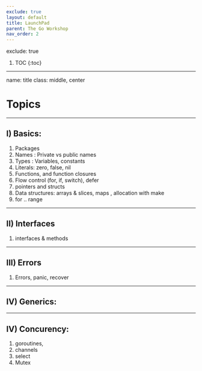 ```yaml
---
exclude: true
layout: default
title: LaunchPad
parent: The Go Workshop
nav_order: 2
---
```


exclude: true
1. TOC
{:toc}

---

name: title
class: middle, center
# Topics

---
## I) Basics: 
  1. Packages
  2. Names : Private vs public names
  3. Types : Variables, constants
  4. Literals: zero, false, nil
  5. Functions, and function closures
  6. Flow control (for, if, switch), defer
  8. pointers and structs
  9. Data structures: arrays & slices, maps , allocation with make 
  10. for .. range

---
## II) Interfaces
  1. interfaces & methods

---
## III) Errors
  1. Errors, panic, recover


---
## IV) Generics: 

---
## IV) Concurency: 
  1. goroutines, 
  2. channels
  3. select
  4. Mutex
